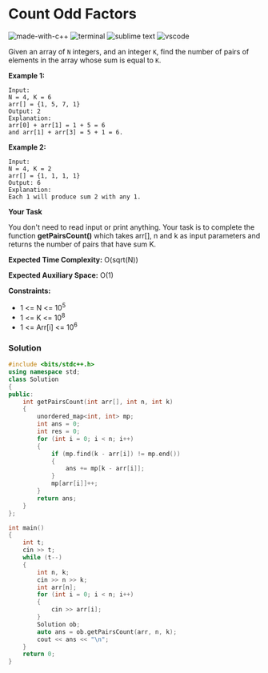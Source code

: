 # Count Odd Factors
![made-with-c++](https://img.shields.io/badge/Made%20with-C++-007396.svg)
![terminal](https://img.shields.io/badge/Windows%20Terminal-4D4D4D?logo=windows%20terminal&logoColor=white)
![sublime text](https://img.shields.io/badge/sublime_text-%23575757.svg?logo=sublime-text&logoColor=important)
![vscode](https://img.shields.io/badge/Visual_Studio_Code-0078D4?logo=visual%20studio%20code&logoColor=white)

Given an array of `N` integers, and an integer `K`, find the number of pairs of elements in the array whose sum is equal to `K`.

__Example 1:__
```
Input:
N = 4, K = 6
arr[] = {1, 5, 7, 1}
Output: 2
Explanation:
arr[0] + arr[1] = 1 + 5 = 6
and arr[1] + arr[3] = 5 + 1 = 6.
```
__Example 2:__
```
Input:
N = 4, K = 2
arr[] = {1, 1, 1, 1}
Output: 6
Explanation:
Each 1 will produce sum 2 with any 1.
```
__Your Task__

You don't need to read input or print anything. Your task is to complete the function **getPairsCount()** which takes arr[], n and k as input parameters and returns the number of pairs that have sum K.

__Expected Time Complexity:__ O(sqrt(N))

__Expected Auxiliary Space:__ O(1)

__Constraints:__
- 1 <= N <= 10<sup>5</sup>
- 1 <= K <= 10<sup>8</sup>
- 1 <= Arr[i] <= 10<sup>6</sup>

### Solution
```cpp
#include <bits/stdc++.h>
using namespace std;
class Solution
{
public:
    int getPairsCount(int arr[], int n, int k)
    {
        unordered_map<int, int> mp;
        int ans = 0;
        int res = 0;
        for (int i = 0; i < n; i++)
        {
            if (mp.find(k - arr[i]) != mp.end())
            {
                ans += mp[k - arr[i]];
            }
            mp[arr[i]]++;
        }
        return ans;
    }
};

int main()
{
    int t;
    cin >> t;
    while (t--)
    {
        int n, k;
        cin >> n >> k;
        int arr[n];
        for (int i = 0; i < n; i++)
        {
            cin >> arr[i];
        }
        Solution ob;
        auto ans = ob.getPairsCount(arr, n, k);
        cout << ans << "\n";
    }
    return 0;
}
```

